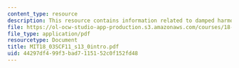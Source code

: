 ```yaml
---
content_type: resource
description: This resource contains information related to damped harmonic oscillators.
file: https://ol-ocw-studio-app-production.s3.amazonaws.com/courses/18-03sc-differential-equations-fall-2011/44297df499f3bad7115152c0f152fd48_MIT18_03SCF11_s13_0intro.pdf
file_type: application/pdf
resourcetype: Document
title: MIT18_03SCF11_s13_0intro.pdf
uid: 44297df4-99f3-bad7-1151-52c0f152fd48
---
```

